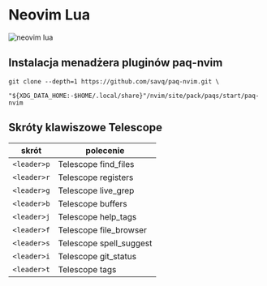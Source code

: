 # Neovim Lua

![neovim lua](https://raw.githubusercontent.com/hattori-hanz0/neovim-config/main/img/neovim-lua.png)

## Instalacja menadżera pluginów paq-nvim

```
git clone --depth=1 https://github.com/savq/paq-nvim.git \
    "${XDG_DATA_HOME:-$HOME/.local/share}"/nvim/site/pack/paqs/start/paq-nvim
```

## Skróty klawiszowe Telescope

| skrót       | polecenie               |
|-------------|-------------------------|
| `<leader>p` | Telescope find_files    |
| `<leader>r` | Telescope registers     |
| `<leader>g` | Telescope live_grep     |
| `<leader>b` | Telescope buffers       |
| `<leader>j` | Telescope help_tags     |
| `<leader>f` | Telescope file_browser  |
| `<leader>s` | Telescope spell_suggest |
| `<leader>i` | Telescope git_status    |
| `<leader>t` | Telescope tags          |
